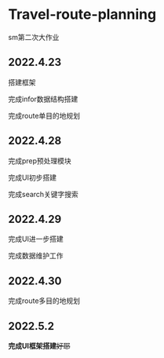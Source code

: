 # Travel-route-planning
sm第二次大作业

## 2022.4.23
搭建框架

完成infor数据结构搭建

完成route单目的地规划

## 2022.4.28
完成prep预处理模块

完成UI初步搭建

完成search关键字搜索

## 2022.4.29
完成UI进一步搭建

完成数据维护工作

## 2022.4.30
完成route多目的地规划

## 2022.5.2
**完成UI框架搭建**~~好耶~~
